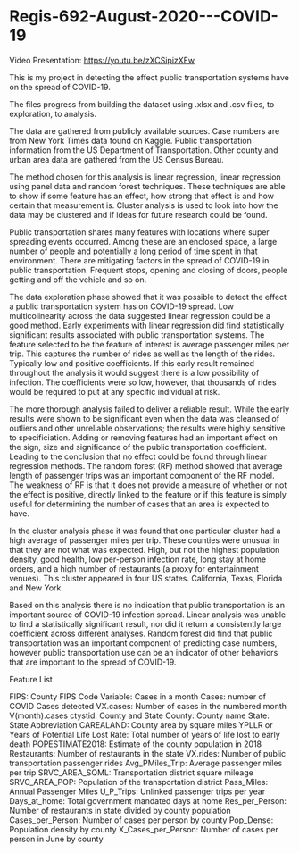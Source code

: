 # Regis-692-August-2020---COVID-19
Video Presentation: https://youtu.be/zXCSipizXFw

This is my project in detecting the effect public transportation systems have on the spread of COVID-19. 

The files progress from building the dataset using .xlsx and .csv files, to exploration, to analysis. 

The data are gathered from publicly available sources. Case numbers are from New York Times data found on Kaggle. Public transportation information from the US Department of Transportation. Other county and urban area data are gathered from the US Census Bureau.

The method chosen for this analysis is linear regression, linear regression using panel data and random forest techniques. These techniques are able to show if some feature has an effect, how strong that effect is and how certain that measurement is. Cluster analysis is used to look into how the data may be clustered and if ideas for future research could be found. 

Public transportation shares many features with locations where super spreading events occurred. Among these are an enclosed space, a large number of people and potentially a long period of time spent in that environment. There are mitigating factors in the spread of COVID-19 in public transportation. Frequent stops, opening and closing of doors, people getting and off the vehicle and so on. 

The data exploration phase showed that it was possible to detect the effect a public transportation system has on COVID-19 spread. Low multicolinearity across the data suggested linear regression could be a good method. Early experiments with linear regression did find statistically significant results associated with public transportation systems. The feature selected to be the feature of interest is average passenger miles per trip. This captures the number of rides as well as the length of the rides. Typically low and positive coefficients. If this early result remained throughout the analysis it would suggest there is a low possibility of infection. The coefficients were so low, however, that thousands of rides would be required to put at any specific individual at risk.

The more thorough analysis failed to deliver a reliable result. While the early results were shown to be significant even when the data was cleansed of outliers and other unreliable observations; the results were highly sensitive to specificiation. Adding or removing features had an important effect on the sign, size and significance of the public transportation coefficient. Leading to the conclusion that no effect could be found through linear regression methods. The random forest (RF) method showed that average length of passenger trips was an important component of the RF model. The weakness of RF is that it does not provide a measure of whether or not the effect is positive, directly linked to the feature or if this feature is simply useful for determining the number of cases that an area is expected to have. 

In the cluster analysis phase it was found that one particular cluster had a high average of passenger miles per trip. These counties were unusual in that they are not what was expected. High, but not the highest population density, good health, low per-person infection rate, long stay at home orders, and a high number of restaurants (a proxy for entertainment venues). This cluster appeared in four US states. California, Texas, Florida and New York.

Based on this analysis there is no indication that public transportation is an important source of COVID-19 infection spread. Linear analysis was unable to find a statistically significant result, nor did it return a consistently large coefficient across different analyses. Random forest did find that public transportation was an important component of predicting case numbers, however public transportation use can be an indicator of other behaviors that are important to the spread of COVID-19.

Feature List

FIPS: County FIPS Code
Variable: Cases in a month
Cases: number of COVID Cases detected
VX.cases: Number of cases in the numbered month V(month).cases
ctystid: County and State
County: County name
State: State Abbreviation
CAREALAND: County area by square miles
YPLLR or Years of Potential Life Lost Rate: Total number of years of life lost to early death
POPESTIMATE2018: Estimate of the county population in 2018
Restaurants: Number of restaurants in the state
VX.rides: Number of public transportation passenger rides 
Avg_PMiles_Trip: Average passenger miles per trip
SRVC_AREA_SQML: Transportation district square mileage
SRVC_AREA_POP: Population of the transportation district
Pass_Miles: Annual Passenger Miles
U_P_Trips: Unlinked passenger trips per year
Days_at_home: Total government mandated days at home
Res_per_Person: Number of restaurants in state divided by county population
Cases_per_Person: Number of cases per person by county
Pop_Dense: Population density by county
X_Cases_per_Person: Number of cases per person in June by county

